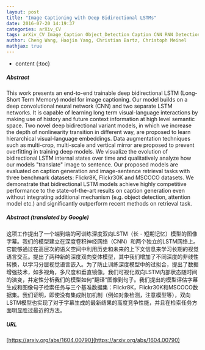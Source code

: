 ```yaml
---
layout: post
title: "Image Captioning with Deep Bidirectional LSTMs"
date: 2016-07-20 14:19:37
categories: arXiv_CV
tags: arXiv_CV Image_Caption Object_Detection Caption CNN RNN Detection
author: Cheng Wang, Haojin Yang, Christian Bartz, Christoph Meinel
mathjax: true
---
```


* content
{:toc}

##### Abstract
This work presents an end-to-end trainable deep bidirectional LSTM (Long-Short Term Memory) model for image captioning. Our model builds on a deep convolutional neural network (CNN) and two separate LSTM networks. It is capable of learning long term visual-language interactions by making use of history and future context information at high level semantic space. Two novel deep bidirectional variant models, in which we increase the depth of nonlinearity transition in different way, are proposed to learn hierarchical visual-language embeddings. Data augmentation techniques such as multi-crop, multi-scale and vertical mirror are proposed to prevent overfitting in training deep models. We visualize the evolution of bidirectional LSTM internal states over time and qualitatively analyze how our models "translate" image to sentence. Our proposed models are evaluated on caption generation and image-sentence retrieval tasks with three benchmark datasets: Flickr8K, Flickr30K and MSCOCO datasets. We demonstrate that bidirectional LSTM models achieve highly competitive performance to the state-of-the-art results on caption generation even without integrating additional mechanism (e.g. object detection, attention model etc.) and significantly outperform recent methods on retrieval task.

##### Abstract (translated by Google)
这项工作提出了一个端到端的可训练深度双向LSTM（长 - 短期记忆）模型的图像字幕。我们的模型建立在深度卷积神经网络（CNN）和两个独立的LSTM网络上。它能够通过在高层次的语义空间中利用历史和未来的上下文信息来学习长期的视觉语言交互。提出了两种新的深度双向变体模型，其中我们增加了不同深度的非线性转换，以学习分层视觉语言嵌入。为了防止训练深度模型中的过拟合，提出了数据增强技术，如多视角，多尺度和垂直镜像。我们可视化双向LSTM内部状态随时间的演变，并定性分析我们的模型如何“翻译”图像到句子。我们提出的模型评估字幕生成和图像句子检索任务与三个基准数据集：Flickr8K，Flickr30K和MSCOCO数据集。我们证明，即使没有集成附加机制（例如对象检测，注意模型等），双向LSTM模型也实现了对于字幕生成的最新结果的高度竞争性能，并且在检索任务方面明显胜过最近的方法。

##### URL
[https://arxiv.org/abs/1604.00790](https://arxiv.org/abs/1604.00790)

